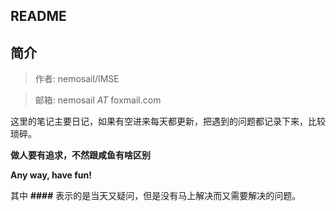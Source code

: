 ## README
## 简介

> 作者: nemosail/IMSE

> 邮箱: nemosail _AT_ foxmail.com

这里的笔记主要日记，如果有空进来每天都更新，把遇到的问题都记录下来，比较琐碎。

**做人要有追求，不然跟咸鱼有啥区别**

**Any way, have fun!**

其中 **####** 表示的是当天又疑问，但是没有马上解决而又需要解决的问题。